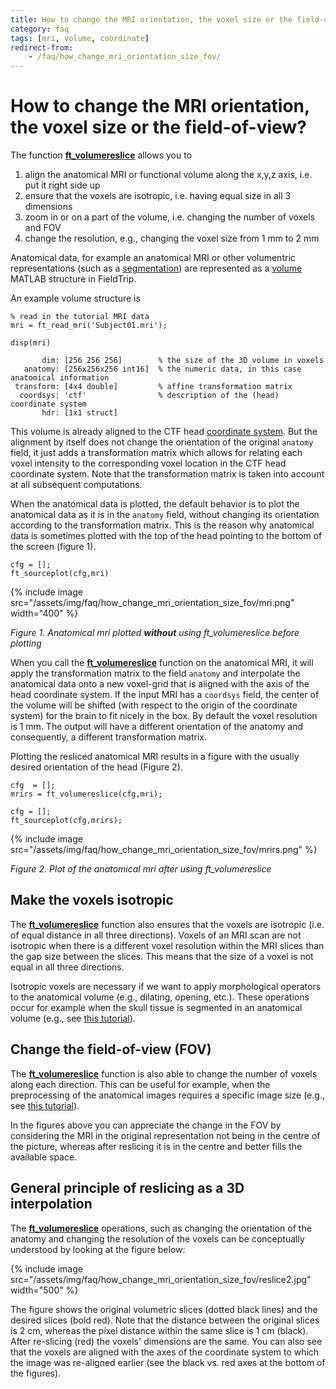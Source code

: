 ```yaml
---
title: How to change the MRI orientation, the voxel size or the field-of-view?
category: faq
tags: [mri, volume, coordinate]
redirect-from:
    - /faq/how_change_mri_orientation_size_fov/
---
```


# How to change the MRI orientation, the voxel size or the field-of-view?

The function **[ft_volumereslice](/reference/ft_volumereslice)** allows you to

1.  align the anatomical MRI or functional volume along the x,y,z axis, i.e. put it right side up
2.  ensure that the voxels are isotropic, i.e. having equal size in all 3 dimensions
3.  zoom in or on a part of the volume, i.e. changing the number of voxels and FOV
4.  change the resolution, e.g., changing the voxel size from 1 mm to 2 mm

Anatomical data, for example an anatomical MRI or other volumentric representations (such as a [segmentation](/faq/how_is_the_segmentation_defined)) are represented as a [volume](/reference/utilities/ft_datatype_volume) MATLAB structure in FieldTrip.

An example volume structure is

    % read in the tutorial MRI data
    mri = ft_read_mri('Subject01.mri');

    disp(mri)

           dim: [256 256 256]        % the size of the 3D volume in voxels
       anatomy: [256x256x256 int16]  % the numeric data, in this case anatomical information
     transform: [4x4 double]         % affine transformation matrix
      coordsys: 'ctf'                % description of the (head) coordinate system
           hdr: [1x1 struct]

This volume is already aligned to the CTF head [coordinate system](/faq/coordsys). But the alignment by itself does not change the orientation of the original `anatomy` field, it just adds a transformation matrix which allows for relating each voxel intensity to the corresponding voxel location in the CTF head coordinate system. Note that the transformation matrix is taken into account at all subsequent computations.

When the anatomical data is plotted, the default behavior is to plot the anatomical data as it is in the `anatomy` field, without changing its orientation according to the transformation matrix. This is the reason why anatomical data is sometimes plotted with the top of the head pointing to the bottom of the screen (figure 1).

    cfg = [];
    ft_sourceplot(cfg,mri)

{% include image src="/assets/img/faq/how_change_mri_orientation_size_fov/mri.png" width="400" %}

_Figure 1. Anatomical mri plotted **without** using ft_volumereslice before plotting_

When you call the **[ft_volumereslice](/reference/ft_volumereslice)** function on the anatomical MRI, it will apply the transformation matrix to the field `anatomy` and interpolate the anatomical data onto a new voxel-grid that is aligned with the axis of the head coordinate system. If the input MRI has a `coordsys` field, the center of the volume will be shifted (with respect to the origin of the coordinate system) for the brain to fit nicely in the box. By default the voxel resolution is 1 mm. The output will have a different orientation of the anatomy and consequently, a different transformation matrix.

Plotting the resliced anatomical MRI results in a figure with the usually desired orientation of the head (Figure 2).

    cfg  = [];
    mrirs = ft_volumereslice(cfg,mri);

    cfg = [];
    ft_sourceplot(cfg,mrirs);

{% include image src="/assets/img/faq/how_change_mri_orientation_size_fov/mrirs.png" %}

_Figure 2. Plot of the anatomical mri after using ft_volumereslice_

## Make the voxels isotropic

The **[ft_volumereslice](/reference/ft_volumereslice)** function also ensures that the voxels are isotropic (i.e. of equal distance in all three directions). Voxels of an MRI scan are not isotropic when there is a different voxel resolution within the MRI slices than the gap size between the slices. This means that the size of a voxel is not equal in all three directions.

Isotropic voxels are necessary if we want to apply morphological operators to the anatomical volume (e.g., dilating, opening, etc.). These operations occur for example when the skull tissue is segmented in an anatomical volume (e.g., see [this tutorial](/workshop/natmeg2014/dipolefitting)).

## Change the field-of-view (FOV)

The **[ft_volumereslice](/reference/ft_volumereslice)** function is also able to change the number of voxels along each direction. This can be useful for example, when the preprocessing of the anatomical images requires a specific image size (e.g., see [this tutorial](/tutorial/minimumnormestimate)).

In the figures above you can appreciate the change in the FOV by considering the MRI in the original representation not being in the centre of the picture, whereas after reslicing it is in the centre and better fills the available space.

## General principle of reslicing as a 3D interpolation

The **[ft_volumereslice](/reference/ft_volumereslice)** operations, such as changing the orientation of the anatomy and changing the resolution of the voxels can be conceptually understood by looking at the figure below:

{% include image src="/assets/img/faq/how_change_mri_orientation_size_fov/reslice2.jpg" width="500" %}

The figure shows the original volumetric slices (dotted black lines) and the desired slices (bold red). Note that the distance between the original slices is 2 cm, whereas the pixel distance within the same slice is 1 cm (black). After re-slicing (red) the voxels' dimensions are the same. You can also see that the voxels are aligned with the axes of the coordinate system to which the image was re-aligned earlier (see the black vs. red axes at the bottom of the figures).
